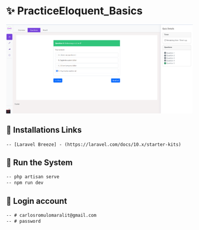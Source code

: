 # ✨ PracticeEloquent_Basics
![StudentQuizQuestion](https://github.com/Carlozzzzz/Laravel9_Learning/blob/main/__practice_project/QuizApp/demo_img/student_quiz_question.png)

## 🔧 Installations Links
    -- [Laravel Breeze] - (https://laravel.com/docs/10.x/starter-kits)

## 🚀 Run the System
    -- php artisan serve
    -- npm run dev

## 👦 Login account
    -- # carlosromulomaralit@gmail.com
    -- # password
